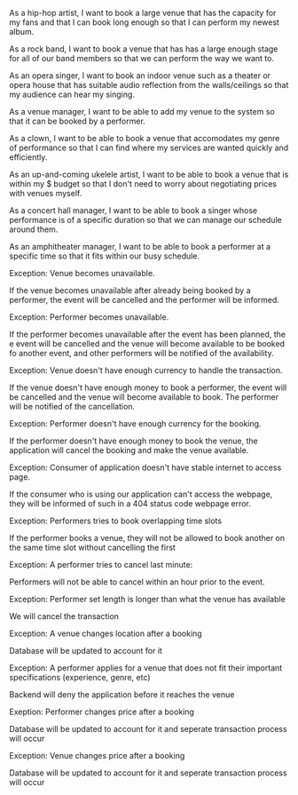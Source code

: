 As a hip-hop artist, I want to book a large venue that has the capacity for my
fans and that I can book long enough so that I can perform my newest album.

As a rock band, I want to book a venue that has has a large enough stage for all
of our band members so that we can perform the way we want to.

As an opera singer, I want to book an indoor venue such as a theater or opera
house that has suitable audio reflection from the walls/ceilings so that my
audience can hear my singing.

As a venue manager, I want to be able to add my venue to the system so that it can
be booked by a performer.

As a clown, I want to be able to book a venue that accomodates my genre of 
performance so that I can find where my services are wanted quickly and efficiently.

As an up-and-coming ukelele artist, I want to be able to book a venue that is 
within my $ budget so that I don't need to worry about negotiating prices with venues 
myself.

As a concert hall manager, I want to be able to book a singer whose performance is of a
specific duration so that we can manage our schedule around them.

As an amphitheater manager, I want to be able to book a performer at a specific time so 
that it fits within our busy schedule.

Exception: Venue becomes unavailable.

If the venue becomes unavailable after already being booked by a performer,
the event will be cancelled and the performer will be informed.

Exception: Performer becomes unavailable.

If the performer becomes unavailable after the event has been planned, the e
event will be cancelled and the venue will become available to be booked fo
another event, and other performers will be notified of the availability.

Exception: Venue doesn't have enough currency to handle the transaction.

If the venue doesn't have enough money to book a performer, the event will
be cancelled and the venue will become available to book. The performer will
be notified of the cancellation.

Exception: Performer doesn't have enough currency for the booking.

If the performer doesn't have enough money to book the venue, the application
will cancel the booking and make the venue available.

Exception: Consumer of application doesn't have stable internet to access page.

If the consumer who is using our application can't access the webpage, they will
be informed of such in a 404 status code webpage error.

Exception: Performers tries to book overlapping time slots 

If the performer books a venue, they will not be allowed to book another on the same time slot without cancelling the first

Exception: A performer tries to cancel last minute:

Performers will not be able to cancel within an hour prior to the event.

Exception: Performer set length is longer than what the venue has available

We will cancel the transaction

Exception: A venue changes location after a booking

Database will be updated to account for it

Exception: A performer applies for a venue that does not fit their important specifications (experience, genre, etc)

Backend will deny the application before it reaches the venue

Exeption: Performer changes price after a booking

Database will be updated to account for it and seperate transaction process will occur

Exception: Venue changes price after a booking

Database will be updated to account for it and seperate transaction process will occur
